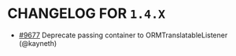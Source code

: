 # CHANGELOG FOR `1.4.X`

- [#9677](https://github.com/Sylius/Sylius/pull/9790) Deprecate passing container to ORMTranslatableListener  (@kayneth)